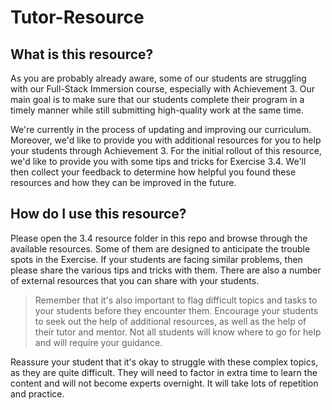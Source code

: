 # Tutor-Resource

## What is this resource? 

As you are probably already aware, some of our students are struggling with our Full-Stack Immersion course, especially with Achievement 3. Our main goal is to make sure that our students complete their program in a timely manner while still submitting high-quality work at the same time.  

We're currently in the process of updating and improving our curriculum. Moreover, we'd like to provide you with additional resources for you to help your students through Achievement 3. For the initial rollout of this resource, we'd like to provide you with some tips and tricks for Exercise 3.4. We'll then collect your feedback to determine how helpful you found these resources and how they can be improved in the future. 

## How do I use this resource?  

Please open the 3.4 resource folder in this repo and browse through the available resources. Some of them are designed to anticipate the trouble spots in the Exercise. If your students are facing similar problems, then please share the various tips and tricks with them. There are also a number of external resources that you can share with your students. 

>Remember that it's also important to flag difficult topics and tasks to your students before they encounter them. Encourage your students to seek out the help of additional resources, as well as the help of their tutor and mentor. Not all students will know where to go for help and will require your guidance. 

Reassure your student that it's okay to struggle with these complex topics, as they are quite difficult. They will need to factor in extra time to learn the content and will not become experts overnight. It will take lots of repetition and practice. 






